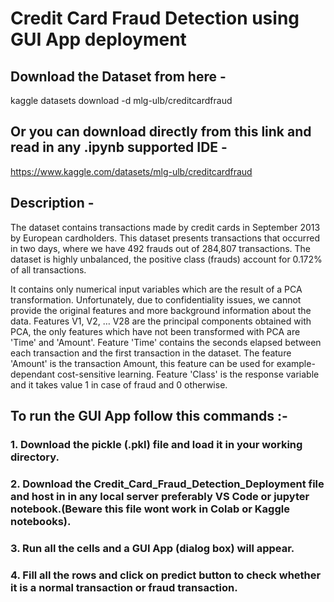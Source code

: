 # Credit Card Fraud Detection using GUI App deployment

## Download the Dataset from here -
kaggle datasets download -d mlg-ulb/creditcardfraud

## Or you can download directly from this link and read in any .ipynb supported IDE -
https://www.kaggle.com/datasets/mlg-ulb/creditcardfraud

## Description -
The dataset contains transactions made by credit cards in September 2013 by European cardholders.
This dataset presents transactions that occurred in two days, where we have 492 frauds out of 284,807 transactions. The dataset is highly unbalanced, the positive class (frauds) account for 0.172% of all transactions.

It contains only numerical input variables which are the result of a PCA transformation. Unfortunately, due to confidentiality issues, we cannot provide the original features and more background information about the data. Features V1, V2, … V28 are the principal components obtained with PCA, the only features which have not been transformed with PCA are 'Time' and 'Amount'. Feature 'Time' contains the seconds elapsed between each transaction and the first transaction in the dataset. The feature 'Amount' is the transaction Amount, this feature can be used for example-dependant cost-sensitive learning. Feature 'Class' is the response variable and it takes value 1 in case of fraud and 0 otherwise.

## To run the GUI App follow this commands :-
### 1. Download the pickle (.pkl) file and load it in your working directory.
### 2. Download the Credit_Card_Fraud_Detection_Deployment file and host in in any local server preferably VS Code or jupyter notebook.(Beware this file wont work in Colab or Kaggle notebooks).
### 3. Run all the cells and a GUI App (dialog box) will appear.
### 4. Fill all the rows and click on predict button to check whether it is a normal transaction or fraud transaction.
